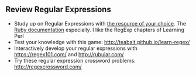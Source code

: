 ## Review Regular Expressions
- Study up on Regular Expressions with [the resource of your choice](http://turpentinesimilar.tumblr.com/post/102423983779/wdi6-w10d01-regular-expressions). The [Ruby documentation](http://ruby-doc.org/core-2.1.1/Regexp.html) especially. I like the RegExp chapters of Learning Perl
- Test your knowledge with this game: http://teabait.github.io/learn-regex/
- Interactively develop your regular expressions with https://regex101.com/ and http://rubular.com/
- Try these regular expression crossword problems: http://regexcrossword.com/
